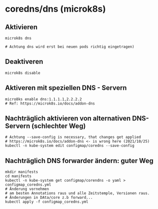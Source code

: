 # coredns/dns (microk8s) 

## Aktivieren

```
microk8s dns 

# Achtung dns wird erst bei neuen pods richtig eingetragen) 
```

## Deaktiveren 

```
microk8s disable 
```

## Aktiveren mit speziellen DNS - Servern 

```
micro8ks enable dns:1.1.1.1,2.2.2.2
# Ref: https://microk8s.io/docs/addon-dns
```
## Nachträglich aktivieren von alternativen DNS-Servern (schlechter Weg)

```
# Achtung --save-config is necessary, that changes get applied 
# https://microk8s.io/docs/addon-dns <- is wrong here (2021/10/25)
kubectl -n kube-system edit configmap/coredns --save-config
```

## Nachträglich DNS forwarder ändern: guter Weg

```
mkdir manifests
cd manifests 
kubectl -n kube-system get configmap/corendns -o yaml > configmap_coredns.yml 
# Änderung vornehmen 
# am besten Annotations raus und alle Zeitstemple, Versionen raus.
# Änderungen in DAta/core z.b forward... 
kubectl apply -f configmap_coredns.yml
```



